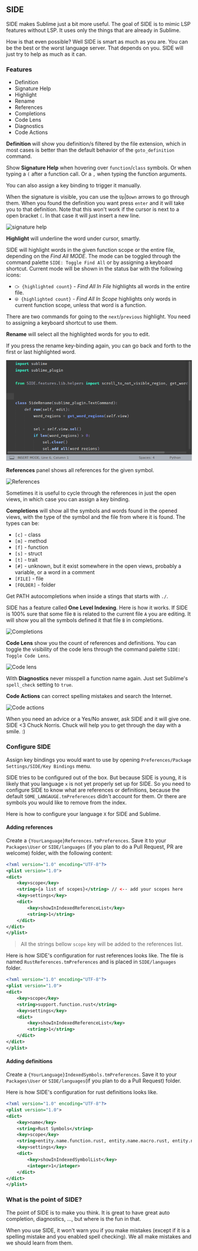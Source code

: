 ## SIDE 

SIDE makes Sublime just a bit more useful.
The goal of SIDE is to mimic LSP features without LSP. It uses only the things that are already in Sublime.

How is that even possible?
Well SIDE is smart as much as you are.
You can be the best or the worst language server. That depends on you. 
SIDE will just try to help as much as it can.

### Features
* Definition
* Signature Help
* Highlight
* Rename
* References
* Completions
* Code Lens
* Diagnostics
* Code Actions


**Definition** will show you definition/s filtered by the file extension, which in most cases is better than the default behavior of the `goto_definition` command. 


Show **Signature Help** when hovering over `function`/`class` symbols. 
Or when typing a `(` after a function call.
Or a `,` when typing the function arguments. 

You can also assign a key binding to trigger it manually.

When the signature is visible, you can use the `Up`|`Down` arrows to go through them. 
When you found the definition you want press `enter` and it will take you to that definition. Note that this won't work if the cursor is next to a open bracket `(`. In that case it will just insert a new line.

![signature help](img/signature.png)


**Highlight** will underline the word under cursor, smartly. 

SIDE will highlight words in the given function scope or the entire file, depending on the *Find All MODE*.
The mode can be toggled through the command palette `SIDE: Toggle Find All` or by assigning a keyboard shortcut. 
Current mode will be shown in the status bar with the following icons:

- `⧂ {highlighted count}` - *Find All In File* highlights all words in the entire file.
- `⦾ {highlighted count}` - *Find All In Scope* highlights only words in current function scope, unless that word is a function.

There are two commands for going to the `next`/`previous` highlight. You need to assigning a keyboard shortcut to use them.


**Rename** will select all the highlighted words for you to edit. 

If you press the rename key-binding again, you can go back and forth to the first or last highlighted word. 

![highlight_rename_example](img/rename.gif)


**References** panel shows all references for the given symbol.

![References](img/references.png)

Sometimes it is useful to cycle through the references in just the open views, in which case you can assign a key binding.   


**Completions** will show all the symbols and words found in the opened views, with the type of the symbol and the file from where it is found. The types can be:
* `[c]` - class
* `[m]` - method
* `[f]` - function
* `[s]` - struct
* `[t]` - trait
* `[#]` - unknown, but it exist somewhere in the open views, probably a variable, or a word in a comment
* `[FILE]` - file
* `[FOLDER]` - folder

Get PATH autocompletions when inside a stings that starts with `./`.

SIDE has a feature called **One Level Indexing**. Here is how it works. 
If SIDE is 100% sure that some file `B` is related to the current file `A` you are editing.
It will show you all the symbols defined it that file `B` in completions. 

![Completions](img/completions.png)


**Code Lens** show you the count of references and definitions. You can toggle the visibility of the code lens through the command palette `SIDE: Toggle Code Lens`. 

![Code lens](img/codelens.png)


With **Diagnostics**  never misspell a function name again. Just set Sublime's `spell_check` setting to `true`. 


**Code Actions** can correct spelling mistakes and search the Internet.

![Code actions](img/codeactions.png)

When you need an advice or a Yes/No answer, ask SIDE and it will give one. 
SIDE <3 Chuck Norris. Chuck will help you to get through the day with a smile. :)


### Configure SIDE

Assign key bindings you would want to use by opening `Preferences/Package Settings/SIDE/Key Bindings` menu.

SIDE tries to be configured out of the box. But because SIDE is young, it is likely that you language `x` is not yet properly set up for SIDE.
So you need to configure SIDE to know what are references or definitions, because the default `SOME_LANGAUGE.tmPreferences` didn't account for them.
Or there are symbols you would like to remove from the index. 

Here is how to configure your language `X` for SIDE and Sublime. 

#### Adding references

Create a `{YourLanguage}References.tmPreferences`. 
Save it to your `Packages\User` or `SIDE/languages` (if you plan to do a Pull Request, PR are welcome) folder, with the following content:

```xml
<?xml version="1.0" encoding="UTF-8"?>
<plist version="1.0">
<dict>
	<key>scope</key>
	<string>{a list of scopes}</string> // <-- add your scopes here
	<key>settings</key>
	<dict>
		<key>showInIndexedReferenceList</key>
		<string>1</string>
	</dict>
</dict>
</plist>
```
> All the strings bellow `scope` key will be added to the references list. 

Here is how SIDE's configuration for rust references looks like. The file is named `RustReferences.tmPreferences` and is placed in `SIDE/languages` folder.

```xml
<?xml version="1.0" encoding="UTF-8"?>
<plist version="1.0">
<dict>
	<key>scope</key>
	<string>support.function.rust</string>
	<key>settings</key>
	<dict>
		<key>showInIndexedReferenceList</key>
		<string>1</string>
	</dict>
</dict>
</plist>
```

#### Adding definitions 

Create a `{YourLanguage}IndexedSymbols.tmPreferences`. Save it to your `Packages\User` or `SIDE/languages`(if you plan to do a Pull Request) folder.

Here is how SIDE's configuration for rust definitions looks like.

```xml
<?xml version="1.0" encoding="UTF-8"?>
<plist version="1.0">
<dict>
	<key>name</key>
	<string>Rust Symbols</string>
	<key>scope</key>
	<string>entity.name.function.rust, entity.name.macro.rust, entity.name.struct.rust, entity.name.enum.rust, entity.name.module.rust, entity.name.type.rust, entity.name.impl.rust, entity.name.trait.rust</string>
	<key>settings</key>
	<dict>
		<key>showInIndexedSymbolList</key>
		<integer>1</integer>
	</dict>
</dict>
</plist>
```

### What is the point of SIDE?

The point of SIDE is to make you think. It is great to have great auto completion, diagnostics, ..., but where is the fun in that.

When you use SIDE, it won't warn you if you make mistakes (except if it is a spelling mistake and you enabled spell checking). We all make mistakes and we should learn from them.